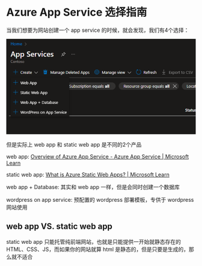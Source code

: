 # Azure App Service 选择指南

当我们想要为网站创建一个 app service 的时候，就会发现，我们有4个选择：

![azure portal app services select](./images/app-services-selection.png)

但是实际上 web app 和 static web app 是不同的2个产品

web app: [Overview of Azure App Service - Azure App Service | Microsoft Learn](https://learn.microsoft.com/en-us/azure/app-service/overview)

static web app: [What is Azure Static Web Apps? | Microsoft Learn](https://learn.microsoft.com/en-us/azure/static-web-apps/overview)

web app + Database: 其实和 web app 一样，但是会同时创建一个数据库

wordpress on app service: 预配置的 wordpress 部署模板，专供于 wordpress 网站使用



## web app VS. static web app

static web app 只能托管纯前端网站，也就是只能提供一开始就静态存在的 HTML、CSS、JS，而如果你的网站就算 html 是静态的，但是只要是生成的，那么就不适合

